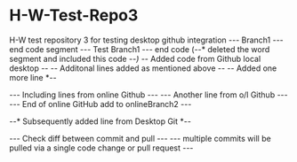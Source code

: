 # H-W-Test-Repo3
H-W test repository 3 for testing desktop github integration
--- Branch1 --- end code segment
--- Test Branch1 --- end code (--* deleted the word segment and included this code *--) 
--* Added code from Github local desktop *--
--* Additonal lines added as mentioned above *--
--* Added one more line *--
      
--- Including lines from online Github ---
--- Another line from o/l Github ---
--- End of online GitHub add to onlineBranch2 ---
   
--* Subsequently added line from Desktop Git *--

--- Check diff between commit and pull ---
--- multiple commits will be pulled via a single code change or pull request ---
